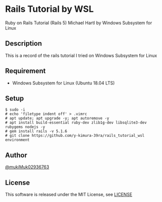 # Rails Tutorial by WSL
Ruby on Rails Tutorial (Rails 5) Michael Hartl by Windows Subsystem for Linux

## Description
This is a record of the rails tutorial I tried on Windows Subsystem for Linux

## Requirement
- Windows Subsystem for Linux (Ubuntu 18.04 LTS)

## Setup
```
$ sudo -i
# echo 'filetype indent off' > .vimrc
# apt update; apt upgrade -y; apt autoremove -y
# apt install build-essential ruby-dev zlib1g-dev libsqlite3-dev rubygems nodejs -y
# gem install rails -v 5.1.6
# git clone https://github.com/y-kimura-39ra/rails_tutorial_wsl environment
```

## Author
[@mukiMuk02936763](https://twitter.com/mukiMuk02936763)

## License
This software is released under the MIT License, see [LICENSE](https://github.com/y-kimura-39ra/rails_tutorial_wsl/blob/master/LICENSE)
